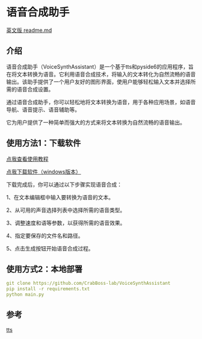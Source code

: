 # 语音合成助手

[英文版 readme.md](https://github.com/CrabBoss-lab/VoiceSynthAssistant/blob/master/README-en.md)

## 介绍
语音合成助手（VoiceSynthAssistant）是一个基于tts和pyside6的应用程序，旨在将文本转换为语音。它利用语音合成技术，将输入的文本转化为自然流畅的语音输出。该助手提供了一个用户友好的图形界面，使用户能够轻松输入文本并选择所需的语音合成设置。

通过语音合成助手，你可以轻松地将文本转换为语音，用于各种应用场景，如语音导航、语音提示、语音辅助等。

它为用户提供了一种简单而强大的方式来将文本转换为自然流畅的语音输出。
## 使用方法1：下载软件
[点我查看使用教程](https://www.bilibili.com/video/BV1di4y1e7aH)

[点我下载软件（windows版本）](https://github.com/CrabBoss-lab/VoiceSynthAssistant/releases/download/V23.12.09.1/main.dist.zip)

下载完成后，你可以通过以下步骤实现语音合成：

1、在文本编辑框中输入要转换为语音的文本。

2、从可用的声音选择列表中选择所需的语音类型。

3、调整速度和语等参数，以获得所需的语音效果。

4、指定要保存的文件名和路径。

5、点击生成按钮开始语音合成过程。

## 使用方式2：本地部署
```yaml
git clone https://github.com/CrabBoss-lab/VoiceSynthAssistant
pip install -r requirements.txt
python main.py
```

## 参考
[tts](https://github.com/skygongque/tts)
